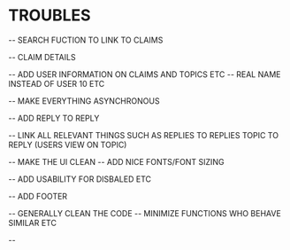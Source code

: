 # TROUBLES

-- SEARCH FUCTION TO LINK TO CLAIMS

-- CLAIM DETAILS

-- ADD USER INFORMATION ON CLAIMS AND TOPICS ETC -- REAL NAME INSTEAD OF USER 10 ETC

-- MAKE EVERYTHING ASYNCHRONOUS

-- ADD REPLY TO REPLY

-- LINK ALL RELEVANT THINGS SUCH AS REPLIES TO REPLIES TOPIC TO REPLY (USERS VIEW ON TOPIC)

-- MAKE THE UI CLEAN -- ADD NICE FONTS/FONT SIZING

-- ADD USABILITY FOR DISBALED ETC

-- ADD FOOTER

-- GENERALLY CLEAN THE CODE -- MINIMIZE FUNCTIONS WHO BEHAVE SIMILAR ETC

-- 